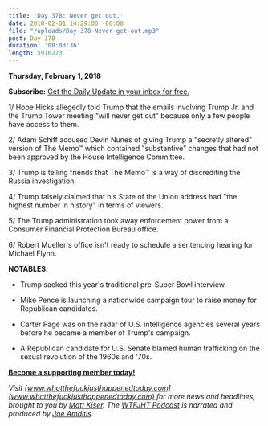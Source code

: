 ```yaml
---
title: 'Day 378: Never get out.'
date: 2018-02-01 14:29:00 -08:00
file: "/uploads/Day-378-Never-get-out.mp3"
post: Day 378
duration: '00:03:36'
length: 5916223
---
```


**Thursday, February 1, 2018**

**Subscribe:** [Get the Daily Update in your inbox for free.](https://whatthefuckjusthappenedtoday.com/subscribe/)

1/ Hope Hicks allegedly told Trump that the emails involving Trump Jr. and the Trump Tower meeting "will never get out" because only a few people have access to them.

2/ Adam Schiff accused Devin Nunes of giving Trump a "secretly altered" version of The Memo™ which contained "substantive" changes that had not been approved by the House Intelligence Committee.

3/ Trump is telling friends that The Memo™ is a way of discrediting the Russia investigation.

4/ Trump falsely claimed that his State of the Union address had "the highest number in history" in terms of viewers.

5/ The Trump administration took away enforcement power from a Consumer Financial Protection Bureau office.

6/ Robert Mueller's office isn't ready to schedule a sentencing hearing for Michael Flynn.

**NOTABLES.**

* Trump sacked this year's traditional pre-Super Bowl interview.

* Mike Pence is launching a nationwide campaign tour to raise money for Republican candidates.

* Carter Page was on the radar of U.S. intelligence agencies several years before he became a member of Trump's campaign.

* A Republican candidate for U.S. Senate blamed human trafficking on the sexual revolution of the 1960s and '70s.

**[Become a supporting member today!](https://whatthefuckjusthappenedtoday.com/membership/?utm_source=2017\+Donors&utm_campaign=8dccd905d9-&utm_medium=email&utm_term=0_3bd36f654c-8dccd905d9-169730397)**

*Visit [www.whatthefuckjusthappenedtoday.com](www.whatthefuckjusthappenedtoday.com) for more news and headlines, brought to you by [Matt Kiser](https://twitter.com/Matt_Kiser). The [WTFJHT Podcast](https://whatthefuckjusthappenedtoday.com/podcasts/) is narrated and produced by [Joe Amditis](https://twitter.com/jsamditis).*